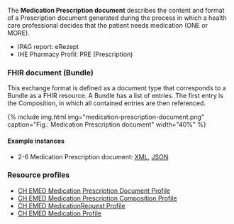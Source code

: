 The **Medication Prescription document** describes the content and format of a Prescription document generated during the process in which a health care professional decides that the patient needs medication (ONE or MORE).

* IPAG report: eRezept
* IHE Pharmacy Profil: PRE (Prescription)


### FHIR document (Bundle)
This exchange format is defined as a document type that corresponds to a Bundle as a FHIR resource. A Bundle has a list of entries. The first entry is the Composition, in which all contained entries are then referenced.

{% include img.html img="medication-prescription-document.png" caption="Fig.: Medication Prescription document" width="40%" %}

#### Example instances
* 2-6 Medication Prescription document: [XML](Bundle-2-6-MedicationPrescription.xml.html), [JSON](Bundle-2-6-MedicationPrescription.json.html)

### Resource profiles
* [CH EMED Medication Prescription Document Profile](StructureDefinition-ch-emed-document-medicationprescription.html)
* [CH EMED Medication Prescription Composition Profile](StructureDefinition-ch-emed-composition-medicationprescription.html)
* [CH EMED MedicationRequest Profile](StructureDefinition-ch-emed-medicationrequest.html)
* [CH EMED Medication Profile](StructureDefinition-ch-emed-medication.html)
